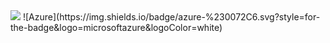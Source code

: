 <img src="https://user-images.githubusercontent.com/113139928/190191415-c6a826ce-7433-4e00-a073-9d51a88afde8.png">
![Azure](https://img.shields.io/badge/azure-%230072C6.svg?style=for-the-badge&logo=microsoftazure&logoColor=white)
